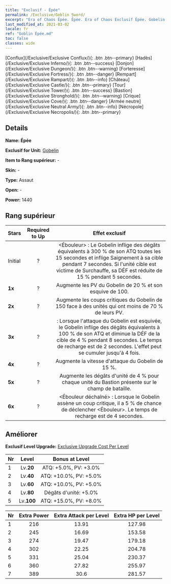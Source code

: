 ```yaml
---
title: "Exclusif - Épée"
permalink: /Exclusive/Goblin Sword/
excerpt: "Era of Chaos Épée. Épée. Era of Chaos Exclusif Épée. Gobelin Exclusif."
last_modified_at: 2021-03-02
locale: fr
ref: "Goblin Épée.md"
toc: false
classes: wide
---
```

 [Conflux](/Exclusive/Exclusive Conflux/){: .btn .btn--primary} [Hadès](/Exclusive/Exclusive Inferno/){: .btn .btn--success} [Donjon](/Exclusive/Exclusive Dungeon/){: .btn .btn--warning} [Forteresse](/Exclusive/Exclusive Fortress/){: .btn .btn--danger} [Rempart](/Exclusive/Exclusive Rampart/){: .btn .btn--info} [Château](/Exclusive/Exclusive Castle/){: .btn .btn--primary} [Tour](/Exclusive/Exclusive Tower/){: .btn .btn--success} [Bastion](/Exclusive/Exclusive Stronghold/){: .btn .btn--warning} [Crique](/Exclusive/Exclusive Cove/){: .btn .btn--danger} [Armée neutre](/Exclusive/Exclusive Neutral Army/){: .btn .btn--info} [Nécropole](/Exclusive/Exclusive Necropolis/){: .btn .btn--primary} 

## Details
 **Name: Épée** 

 **Exclusif for Unit:** [Gobelin](/units/Goblin/) 

 **Item to Rang supérieur:** -

 **Skin:** -

 **Type:** Assaut

 **Open:** -

 **Power:** 1440

## Rang supérieur

  |     Stars    |  Required to Up | Effet exclusif |
  |:-------------|:---------------:|:---------------:|
  |  Initial  | ? | <Ébouleur> : Le Gobelin inflige des dégâts équivalents à 300 % de son ATQ toutes les 15 secondes et inflige Saignement à sa cible pendant 7 secondes. Si l'unité cible est victime de Surchauffe, sa DÉF est réduite de 15 % pendant 5 secondes. |
  | **1x** <i class="fas fa-star"/> | ? | Augmente les PV du Gobelin de 20 % et son esquive de 100. |
  | **2x** <i class="fas fa-star"/> | ? | Augmente les coups critiques du Gobelin de 150 face à des unités qui ont moins de 70 % de leurs PV. |
  | **3x** <i class="fas fa-star"/> | ? | <Pris de court> : Lorsque l'attaque du Gobelin est esquivée, le Gobelin inflige des dégâts équivalents à 100 % de son ATQ et diminue la DÉF de la cible de 4 % pendant 8 secondes. Le temps de recharge est de 2 secondes. L'effet peut se cumuler jusqu'à 4 fois. |
  | **4x** <i class="fas fa-star"/> | ? | Augmente la vitesse d'attaque du Gobelin de 15 %. |
  | **5x** <i class="fas fa-star"/> | ? | Augmente les dégâts d'unité de 4 % pour chaque unité du Bastion présente sur le champ de bataille. |
  | **6x** <i class="fas fa-star"/> | ? | <Ébouleur déchaîné> : Lorsque le Gobelin assène un coup critique, il a 5 % de chance de déclencher <Ébouleur>. Le temps de recharge est de 4 secondes. |


## Améliorer
 **Exclusif Level Upgrade:** [Exclusive Upgrade Cost Per Level](/Exclusive/ExclusiveUpgradeCostPerLevel/)

  |  Nr  |   Level  | Bonus at Level |
  |:-----|:--------:|:--------------:|
  | 1 | Lv.**20** | ATQ: +5.0%, PV: +3.0% |
  | 2 | Lv.**40** | ATQ: +10.0%, PV: +5.0% |
  | 3 | Lv.**60** | ATQ: +10.0%, PV: +5.0% |
  | 4 | Lv.**80** | Dégâts d'unité: +5.0% |
  | 5 | Lv.**100** | ATQ: +15.0%, PV: +8.0% |


  |  Nr  |  Extra Power | Extra Attack per Level | Extra HP per Level |
  |:-----|:--------:|:--------:|:--------:|
  | 1 | 216 | 13.91 | 127.98 |
  | 2 | 245 | 16.69 | 153.58 |
  | 3 | 274 | 19.47 | 179.18 |
  | 4 | 302 | 22.25 | 204.78 |
  | 5 | 331 | 25.04 | 230.37 |
  | 6 | 360 | 27.82 | 255.97 |
  | 7 | 389 | 30.6 | 281.57 |


